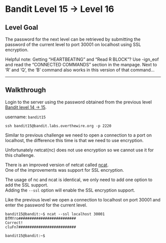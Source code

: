 # Bandit Level 15 -> Level 16

## Level Goal

The password for the next level can be retrieved by submitting the password of the current level to port 30001 on localhost using SSL encryption.

Helpful note: Getting “HEARTBEATING” and “Read R BLOCK”? Use -ign_eof and read the “CONNECTED COMMANDS” section in the manpage. Next to ‘R’ and ‘Q’, the ‘B’ command also works in this version of that command…

---

## Walkthrough

Login to the server using the password obtained from the previous level [Bandit level 14 -> 15](../bandit14-15/README.md). 

username: `bandit15` 

```
ssh bandit15@bandit.labs.overthewire.org -p 2220
```


Similar to previous challenge we need to open a connection to a port on localhost, the difference this time is that we need to use encryption.  

Unfortunately netcat(nc) does not use encryption so we cannot use it for this challenge.

There is an improved version of netcat called [ncat](https://nmap.org/ncat/).  
One of the improvements was support for SSL encryption.  


The usage of nc and ncat is identical, we only need to add one option to add the SSL support.  
Adding the `--ssl` option will enable the SSL encryption support.

Like the previous level we open a connection to localhost on port 30001 and enter the password for the current level.

```
bandit15@bandit:~$ ncat --ssl localhost 30001
BfMYro##########################
Correct!
cluFn7##########################

bandit15@bandit:~$ 
```